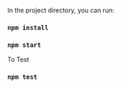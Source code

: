 
In the project directory, you can run:

### `npm install`

### `npm start`

To Test
### `npm test`


